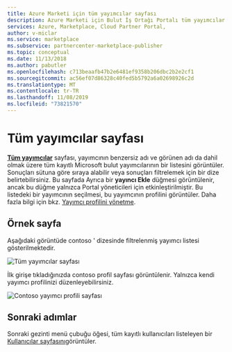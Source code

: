 ```yaml
---
title: Azure Marketi için tüm yayımcılar sayfası
description: Azure Marketi için Bulut İş Ortağı Portalı tüm yayımcılar 'a genel bakış.
services: Azure, Marketplace, Cloud Partner Portal,
author: v-miclar
ms.service: marketplace
ms.subservice: partnercenter-marketplace-publisher
ms.topic: conceptual
ms.date: 11/13/2018
ms.author: pabutler
ms.openlocfilehash: c713beaafb47b2e6481ef9358b206dbc2b2e2cf1
ms.sourcegitcommit: ac56ef07d86328c40fed5b5792a6a02698926c2d
ms.translationtype: MT
ms.contentlocale: tr-TR
ms.lasthandoff: 11/08/2019
ms.locfileid: "73821570"
---
```

# <a name="all-publishers-page"></a>Tüm yayımcılar sayfası

[**Tüm yayımcılar**](https://cloudpartner.azure.com/#publishers) sayfası, yayımcının benzersiz adı ve görünen adı da dahil olmak üzere tüm kayıtlı Microsoft bulut yayımcılarının bir listesini görüntüler. Sonuçları sütuna göre sıraya alabilir veya sonuçları filtrelemek için bir dize belirtebilirsiniz.  Bu sayfada Ayrıca bir **yayıncı Ekle** düğmesi görüntülenir, ancak bu düğme yalnızca Portal yöneticileri için etkinleştirilmiştir.  Bu listedeki bir yayımcının seçilmesi, bu yayımcının profilini görüntüler.  Daha fazla bilgi için bkz. [Yayımcı profilini yönetme](./../../cloud-partner-portal-orig/cloud-partner-portal-manage-publisher-profile.md).


## <a name="example-page"></a>Örnek sayfa

Aşağıdaki görüntüde contoso ' dizesinde filtrelenmiş yayımcı listesi gösterilmektedir.  

![Tüm yayımcılar sayfası](./media/all-publishers-page1.png)

İlk girişe tıkladığınızda contoso profil sayfası görüntülenir.  Yalnızca kendi yayımcı profilinizi düzenleyebilirsiniz.

![Contoso yayımcı profili sayfası](./media/all-publishers-page2.png)


## <a name="next-steps"></a>Sonraki adımlar

Sonraki gezinti menü çubuğu öğesi, tüm kayıtlı kullanıcıları listeleyen bir [Kullanıcılar sayfasını](./cpp-users-page.md)görüntüler. 
